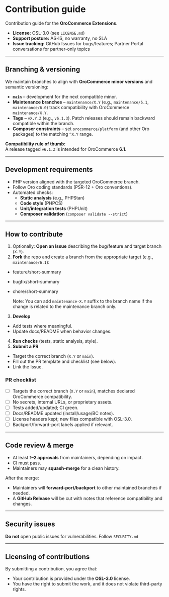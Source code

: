 # Contribution guide

Contribution guide for the **OroCommerce Extensions**.

- **License:** OSL-3.0 (see `LICENSE.md`)
- **Support posture:** AS-IS, no warranty, no SLA
- **Issue tracking:** GitHub Issues for bugs/features; Partner Portal conversations for partner-only topics

---

## Branching & versioning

We maintain branches to align with **OroCommerce minor versions** and semantic versioning:

- **`main`** – development for the next compatible minor.
- **Maintenance branches** – `maintenance/X.Y` (e.g., `maintenance/5.1`, `maintenance/6.0`) track compatibility with OroCommerce `maintenance/X.Y`.
- **Tags** – `vX.Y.Z` (e.g., `v6.1.3`). Patch releases should remain backward compatible within the branch.
- **Composer constraints** – set `orocommerce/platform` (and other Oro packages) to the matching `^X.Y` range.

**Compatibility rule of thumb:**  
A release tagged `v6.1.Z` is intended for OroCommerce **6.1**.

---

## Development requirements

- PHP version aligned with the targeted OroCommerce branch.
- Follow Oro coding standards (PSR-12 + Oro conventions).
- Automated checks:
    - **Static analysis** (e.g., PHPStan)
    - **Code style** (PHPCS)
    - **Unit/integration tests** (PHPUnit)
    - **Composer validation** (`composer validate --strict`)

---

## How to contribute

1. Optionally: **Open an Issue** describing the bug/feature and target branch (`X.Y`).
2. **Fork** the repo and create a branch from the appropriate target (e.g., `maintenance/6.1`):
- feature/short-summary
- bugfix/short-summary
- chore/short-summary

    Note: You can add `maintenance-X.Y` suffix to the branch name if the change is related to the maintenance branch only.

3. **Develop**
- Add tests where meaningful.
- Update docs/README when behavior changes.
4. **Run checks** (tests, static analysis, style).
5. **Submit a PR**
- Target the correct branch (`X.Y` or `main`).
- Fill out the PR template and checklist (see below).
- Link the Issue.

### PR checklist

- [ ] Targets the correct branch (`X.Y` or `main`), matches declared OroCommerce compatibility.
- [ ] No secrets, internal URLs, or proprietary assets.
- [ ] Tests added/updated; CI green.
- [ ] Docs/README updated (install/usage/BC notes).
- [ ] License headers kept; new files compatible with OSL-3.0.
- [ ] Backport/forward-port labels applied if relevant.

---

## Code review & merge

- At least **1–2 approvals** from maintainers, depending on impact.
- CI must pass.
- Maintainers may **squash-merge** for a clean history.

After the merge:
- Maintainers will **forward-port/backport** to other maintained branches if needed.
- A **GitHub Release** will be cut with notes that reference compatibility and changes.

---

## Security issues

**Do not** open public issues for vulnerabilities. Follow `SECURITY.md`

---

## Licensing of contributions

By submitting a contribution, you agree that:
- Your contribution is provided under the **OSL-3.0** license.
- You have the right to submit the work, and it does not violate third-party rights.
